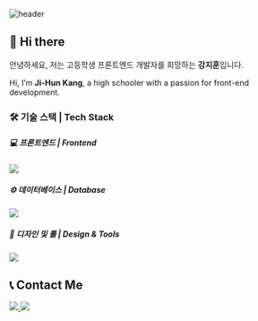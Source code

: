 <!--프로필 메인-->
<!-- <div align="center"> -->

 <!-- 헤더 배너 -->
![header](https://capsule-render.vercel.app/api?type=waving&color=gradient&text=%20owxuxn%20👋&animation=twinkling&fontSize=30&fontAlignY=35&fontAlign=50&height=150)




## 👋 Hi there 




안녕하세요, 저는 고등학생 프론트엔드 개발자를 희망하는 **강지훈**입니다.

Hi, I’m **Ji-Hun Kang**, a high schooler with a passion for front-end development.

<!-- [![Solved.ac
프로필](http://mazassumnida.wtf/api/v2/generate_badge?boj=jhsako)](https://solved.ac/jhsako) -->

<!-- ## 💻 Projects

https://hanbomgo.kr - 한봄고등학교 학생포털
-->
### 🛠 기술 스택 | Tech Stack

##### 💻 프론트엔드 | Frontend
<p>
  <a href="https://skillicons.dev">
    <img src="https://skillicons.dev/icons?i=html,css,javascript"/>
  </a>
  <br/>
</p>

##### ⚙️ 데이터베이스 | Database
<p>
  <a href="https://skillicons.dev">
    <img src="https://skillicons.dev/icons?i=mysql,oracle"/>
  </a>
  <br/>
</p>

##### 🎨 디자인 및 툴 | Design & Tools
<p>
  <a href="https://skillicons.dev">
    <img src="https://skillicons.dev/icons?i=vscode,ps,ai"/>
  </a>
  <br/>
</p><!-- </div> -->

## 📞 Contact Me

<p>
  <a href="https://skillicons.dev">
   <a href="https://www.instagram.com/owxuxn_/"> <img src="https://skillicons.dev/icons?i=instagram"/><a href="mailto:kang0421591@gmail.com"> <img src="https://skillicons.dev/icons?i=gmail"/>
  </a>
  <br/>
</p>
<!-- <p>
  <a href="https://skillicons.dev">
   <a href="mailto:kang0421591@gmail.com"> <img src="https://skillicons.dev/icons?i=gmail"/>
  </a>
  <br/>
</p> -->
   
<!--
**owxuxn/owxuxn** is a ✨ _special_ ✨ repository because its `README.md` (this file) appears on your GitHub profile.

Here are some ideas to get you started:

- 🔭 I’m currently working on ...
- 🌱 I’m currently learning ...
- 👯 I’m looking to collaborate on ...
- 🤔 I’m looking for help with ...
- 💬 Ask me about ...
- 📫 How to reach me: ...
- 😄 Pronouns: ...
- ⚡ Fun fact: ...
-->
